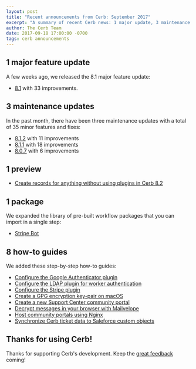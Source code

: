 ```yaml
---
layout: post
title: "Recent announcements from Cerb: September 2017"
excerpt: "A summary of recent Cerb news: 1 major update, 3 maintenance updates, 1 preview, 1 package, and 8 how-to guides."
author: The Cerb Team
date: 2017-09-18 17:00:00 -0700
tags: cerb announcements
---
```


## 1 major feature update

A few weeks ago, we released the 8.1 major feature update:

* [8.1](/releases/8.1/) with 33 improvements.

## 3 maintenance updates

In the past month, there have been three maintenance updates with a total of 35 minor features and fixes:

* [8.1.2](/releases/8.1.2/) with 11 improvements
* [8.1.1](/releases/8.1.1/) with 18 improvements
* [8.0.7](/releases/8.0.7/) with 6 improvements

## 1 preview

* [Create records for anything without using plugins in Cerb 8.2](/blog/2017/09/08/Custom-records/)

## 1 package

We expanded the library of pre-built workflow packages that you can import in a single step:

* [Stripe Bot](/packages/stripe-bot/)

## 8 how-to guides

We added these step-by-step how-to guides:

* [Configure the Google Authenticator plugin](/guides/integrations/totp/configure-plugin/)
* [Configure the LDAP plugin for worker authentication](/guides/integrations/ldap/configure-plugin/)
* [Configure the Stripe plugin](/guides/integrations/stripe/configure-plugin/)
* [Create a GPG encryption key-pair on macOS](/guides/mail/gpg-setup-on-mac/)
* [Create a new Support Center community portal](/guides/portals/support-center/)
* [Decrypt messages in your browser with Mailvelope](/guides/mail/mailvelope/)
* [Host community portals using Nginx](/guides/portals/nginx-proxy/)
* [Synchronize Cerb ticket data to Saleforce custom objects](/guides/integrations/salesforce/sync-to-sobjects/)

## Thanks for using Cerb!

Thanks for supporting Cerb's development.  Keep the [great feedback](https://github.com/jstanden/cerb/issues) coming!
